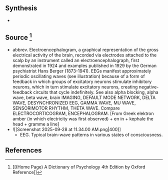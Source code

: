 ## Synthesis
- 
## Source [^1]
- abbrev. Electroencephalogram, a graphical representation of the gross electrical activity of the brain, recorded via electrodes attached to the scalp by an instrument called an electroencephalograph, first demonstrated in 1924 and examples published in 1929 by the German psychiatrist Hans Berger (1873-1941). EEGs manifest approximately periodic oscillating waves (see illustration) because of a form of feedback in which groups of excitatory neurons stimulate inhibitory neurons, which in turn stimulate excitatory neurons, creating negative-feedback circuits that cycle indefinitely. See also alpha blocking, alpha wave, beta wave, brain IMAGING, DEFAULT MODE NETWORK, DELTA WAVE, DESYNCHRONIZED EEG, GAMMA WAVE, MU WAVE, SENSORIMOTOR RHYTHM, THETA WAVE. Compare ELECTROCORTICOGRAM, ENCEPHALOGRAM. \[From Greek elektron amber (in which electricity was first observed) + en in + kephale the head + gramme a line]
- ![[Screenshot 2025-09-28 at 11.34.00 AM.png|400]]
	- EEG. Typical brain-wave patterns in various states of consciousness.
## References

[^1]: [[(Home Page) A Dictionary of Psychology 4th Edition by Oxford Reference]]
